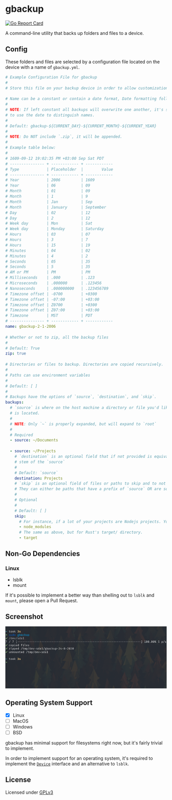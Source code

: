 # gbackup

[![Go Report Card](https://goreportcard.com/badge/github.com/NickHackman/gbackup)](https://goreportcard.com/report/github.com/NickHackman/gbackup)

A command-line utility that backs up folders and files to a device. 

## Config

These folders and files are selected by a configuration file located on the device with a name of `gbackup.yml`.

``` yaml
# Example Configuration File for gbackup
#
# Store this file on your backup device in order to allow customization based on device and enables persistence

# Name can be a constant or contain a date format, Date formatting follows Golang's time package.
#
# NOTE: If left constant all backups will overwrite one another, it's suggested
# to use the date to distinguish names.
#
# Default: gbackup-${CURRENT_DAY}-${CURRENT_MONTH}-${CURRENT_YEAR}
#
# NOTE: Do NOT include `.zip`, it will be appended.
# 
# Example table below:
#
# 1609-09-12 19:02:35 PM +03:00 Sep Sat PDT 
# --------------- + ------------ + ------------ 
# Type            | Placeholder  |        Value 
# --------------- + ------------ + ------------ 
# Year            | 2006         | 1609         
# Year            | 06           | 09           
# Month           | 01           | 09           
# Month           | 1            | 9            
# Month           | Jan          | Sep          
# Month           | January      | September    
# Day             | 02           | 12           
# Day             | 2            | 12           
# Week day        | Mon          | Sat          
# Week day        | Monday       | Saturday     
# Hours           | 03           | 07           
# Hours           | 3            | 7            
# Hours           | 15           | 19           
# Minutes         | 04           | 02           
# Minutes         | 4            | 2            
# Seconds         | 05           | 35           
# Seconds         | 5            | 35           
# AM or PM        | PM           | PM           
# Milliseconds    | .000         | .123         
# Microseconds    | .000000      | .123456      
# Nanoseconds     | .000000000   | .123456789   
# Timezone offset | -0700        | +0300        
# Timezone offset | -07:00       | +03:00       
# Timezone offset | Z0700        | +0300        
# Timezone offset | Z07:00       | +03:00       
# Timezone        | MST          | PDT          
# --------------- + ------------ + ------------
name: gbackup-2-1-2006

# Whether or not to zip, all the backup files
#
# Default: True
zip: true

# Directories or files to backup. Directories are copied recursively.
#
# Paths can use environment variables
#
# Default: [ ]
#
# Backups have the options of `source`, `destination`, and `skip`.
backups:
  # `source` is where on the host machine a directory or file you'd like to backup
  # is located.
  #
  # NOTE: Only `~` is properly expanded, but will expand to `root`
  #
  # Required
  - source: ~/Documents

  - source: ~/Projects
    # `destination` is an optional field that if not provided is equivalent to the
    # stem of the `source`
    #
    # Default: `source`
    destination: Projects
    # `skip` is an optional field of files or paths to skip and to not copy over.
    # They can either be paths that have a prefix of `source` OR are solely stems.
    #
    # Optional
    #
    # Default: [ ]
    skip:
      # For instance, if a lot of your projects are Nodejs projects. You don't want to backup the entire universe of JavaScript packages located in your `node_modules`, this excludes them.
      - node_modules
      # The same as above, but for Rust's target/ directory.
      - target
```

## Non-Go Dependencies

### Linux
- lsblk
- mount

If it's possible to implement a better way than shelling out to `lsblk` and `mount`, please open a Pull Request.

## Screenshot

![screenshot](./images/screenshot.png)

## Operating System Support

- [X] Linux
- [ ] MacOS
- [ ] Windows
- [ ] BSD

gbackup has minimal support for filesystems right now, but it's fairly trivial to implement.

In order to implement support for an operating system, it's required to implement the [`Device`](./device/device.go) interface and
an alternative to `lsblk`.

## License

Licensed under [GPLv3](./LICENSE)
